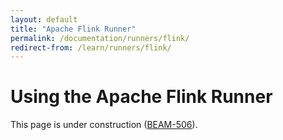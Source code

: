 ```yaml
---
layout: default
title: "Apache Flink Runner"
permalink: /documentation/runners/flink/
redirect-from: /learn/runners/flink/
---
```

# Using the Apache Flink Runner

This page is under construction ([BEAM-506](https://issues.apache.org/jira/browse/BEAM-506)).
